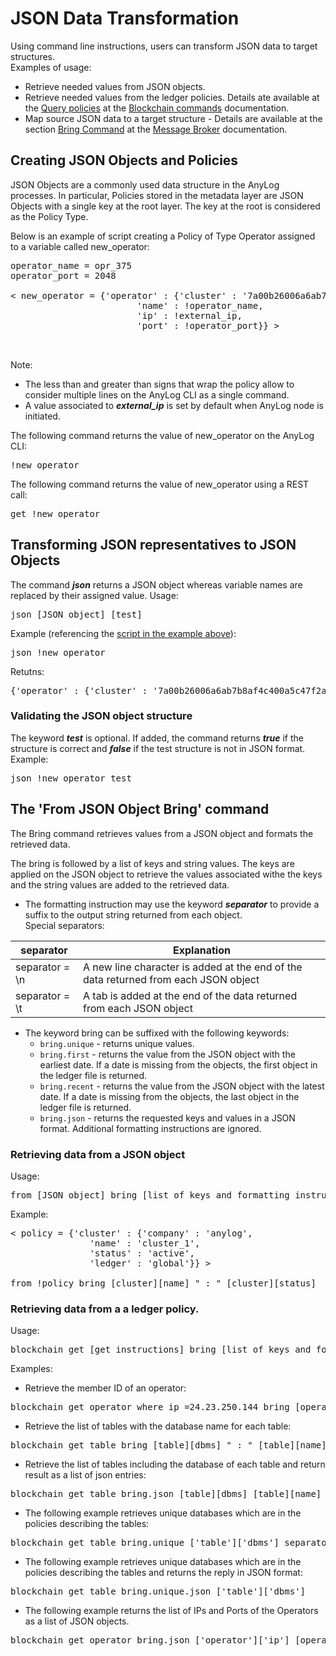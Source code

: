 # JSON Data Transformation

Using command line instructions, users can transform JSON data to target structures.    
Examples of usage:
* Retrieve needed values from JSON objects.
* Retrieve needed values from the ledger policies. Details ate available at the [Query policies](https://github.com/AnyLog-co/documentation/blob/master/blockchain%20commands.md#query-policies) 
at the [Blockchain commands](https://github.com/AnyLog-co/documentation/blob/master/blockchain%20commands.md#blockchain-commands) documentation. 
* Map source JSON data to a target structure - Details are available at the section [Bring Command](https://github.com/AnyLog-co/documentation/blob/master/message%20broker.md#bring-command)
at the [Message Broker](https://github.com/AnyLog-co/documentation/blob/master/message%20broker.md#using-a-message-broker) documentation.


## Creating JSON Objects and Policies

JSON Objects are a commonly used data structure in the AnyLog processes. In particular, Policies stored in the metadata 
layer are JSON Objects with a single key at the root layer. The key at the root is considered as the Policy Type.  

Below is an example of script creating a Policy of Type Operator assigned to a variable called new_operator:

<pre>
operator_name = opr_375
operator_port = 2048

< new_operator = {'operator' : {'cluster' : '7a00b26006a6ab7b8af4c400a5c47f2a',
                        'name' : !operator_name,
                        'ip' : !external_ip,
                        'port' : !operator_port}} >


</pre>

Note:
* The less than and greater than signs that wrap the policy allow to consider multiple lines on the AnyLog CLI as a single command.
* A value associated to ***external_ip*** is set by default when AnyLog node is initiated. 

The following command returns the value of new_operator on the AnyLog CLI:
<pre>
!new_operator
</pre>
The following command returns the value of new_operator using a REST call:
<pre>
get !new_operator
</pre>

## Transforming JSON representatives to JSON Objects

The command ***json*** returns a JSON object whereas variable names are replaced by their assigned value.
Usage:
<pre>
json [JSON object] [test]
</pre>
 
Example (referencing the [script in the example above](#creating-json-objects-and-policies)):
<pre>
json !new_operator
</pre>
Retutns:
<pre>
{'operator' : {'cluster' : '7a00b26006a6ab7b8af4c400a5c47f2a', 'name' : "opr_375", 'ip' : "24.23.250.144", 'port' : "2048"}}
</pre>
 

### Validating the JSON object structure
The keyword ***test*** is optional. If added, the command returns ***true*** if the structure is correct and ***false*** if the test structure is not in JSON format.
Example:
<pre>
json !new_operator test
</pre>

## The 'From JSON Object Bring' command

The Bring command retrieves values from a JSON object and formats the retrieved data.

The bring is followed by a list of keys and string values. The keys are applied on the JSON object to retrieve the
values associated withe the keys and the string values are added to the retrieved data. 
   
* The formatting instruction may use the keyword ***separator*** to provide a suffix to the output string returned from each object.  
Special separators:

| separator  | Explanation |
| ---- | ------------|
| separator = \n | A new line character is added at the end of the data returned from each JSON object  |
| separator = \t | A tab is added at the end of the data returned from each JSON object  |
  
* The keyword bring can be suffixed with the following keywords:     
    * ```bring.unique``` - returns unique values.  
    * ```bring.first``` - returns the value from the JSON object with the earliest date. If a date is missing from the objects, the first object in the ledger file is returned.
    * ```bring.recent``` - returns the value from the JSON object with the latest date. If a date is missing from the objects, the last object in the ledger file is returned.  
    * ```bring.json``` - returns the requested keys and values in a JSON format. Additional formatting instructions are ignored.
    


### Retrieving data from a JSON object
Usage:
<pre>
from [JSON object] bring [list of keys and formatting instructions]
</pre>

Example:
<pre>
< policy = {'cluster' : {'company' : 'anylog',
               'name' : 'cluster_1',
               'status' : 'active',
               'ledger' : 'global'}} >

from !policy bring [cluster][name] " : " [cluster][status]
</pre>

### Retrieving data from a a ledger policy.
Usage:
<pre>
blockchain get [get instructions] bring [list of keys and formatting instructions]
</pre>

Examples:

* Retrieve the member ID of an operator:
<pre>
blockchain get operator where ip =24.23.250.144 bring [operator][member]
</pre>

* Retrieve the list of tables with the database name for each table:
<pre>
blockchain get table bring [table][dbms] " : " [table][name] \n
</pre>

* Retrieve the list of tables including the database of each table and return result as a list of json entries:
<pre>
blockchain get table bring.json [table][dbms] [table][name]
</pre>

* The following example retrieves unique databases which are in the policies describing the tables:  
<pre>
blockchain get table bring.unique ['table']['dbms'] separator = " " 
</pre>

* The following example retrieves unique databases which are in the policies describing the tables and returns the reply in JSON format:  
<pre>
blockchain get table bring.unique.json ['table']['dbms']
</pre>

* The following example returns the list of IPs and Ports of the Operators as a list of JSON objects.
<pre>
blockchain get operator bring.json ['operator']['ip'] [operator']['port']
</pre>


